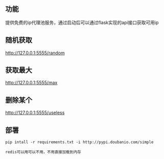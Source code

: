 ## 功能
提供免费的ip代理池服务，通过启动后可以通过flask实现的api接口获取可用ip

## 随机获取
 http://127.0.0.1:5555/random
## 获取最大
 http://127.0.0.1:5555/max
## 删除某个
 http://127.0.0.1:5555/useless
  
## 部署
    pip intall -r requirements.txt -i http://pypi.doubanio.com/simple
    
    redis可以用可以不用，不用直接加载到内存
    
